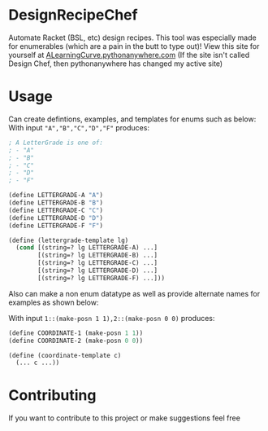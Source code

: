 # DesignRecipeChef
Automate Racket (BSL, etc) design recipes. This tool was especially made for enumerables (which are a pain in the butt to type out)! 
View this site for yourself at [ALearningCurve.pythonanywhere.com](ALearningCurve.pythonanywhere.com) (If the site isn't called Design Chef,
then pythonanywhere has changed my active site)


# Usage

Can create defintions, examples, and templates for enums such as below:
With input `"A","B","C","D","F"` produces:

```lisp
; A LetterGrade is one of: 
; - "A" 
; - "B" 
; - "C" 
; - "D" 
; - "F" 

(define LETTERGRADE-A "A")
(define LETTERGRADE-B "B")
(define LETTERGRADE-C "C")
(define LETTERGRADE-D "D")
(define LETTERGRADE-F "F")

(define (lettergrade-template lg)
  (cond [(string=? lg LETTERGRADE-A) ...]
        [(string=? lg LETTERGRADE-B) ...]
        [(string=? lg LETTERGRADE-C) ...]
        [(string=? lg LETTERGRADE-D) ...]
        [(string=? lg LETTERGRADE-F) ...]))
```

Also can make a non enum datatype as well as provide alternate names for examples as shown below:

With input `1::(make-posn 1 1),2::(make-posn 0 0)` produces:
```lisp
(define COORDINATE-1 (make-posn 1 1))
(define COORDINATE-2 (make-posn 0 0))

(define (coordinate-template c)
  (... c ...))
```

# Contributing
If you want to contribute to this project or make suggestions feel free


